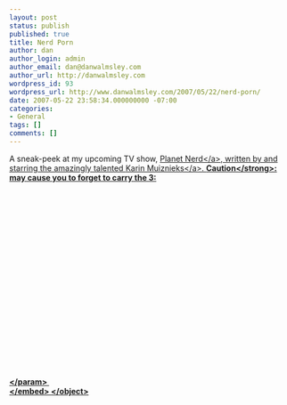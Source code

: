 ```yaml
---
layout: post
status: publish
published: true
title: Nerd Porn
author: dan
author_login: admin
author_email: dan@danwalmsley.com
author_url: http://danwalmsley.com
wordpress_id: 93
wordpress_url: http://www.danwalmsley.com/2007/05/22/nerd-porn/
date: 2007-05-22 23:58:34.000000000 -07:00
categories:
- General
tags: []
comments: []
---
```

A sneak-peek at my upcoming TV show, <a href="http:&#47;&#47;planetnerd.tv">Planet Nerd<&#47;a>, written by and starring the amazingly talented <a href="http:&#47;&#47;www.myspace.com&#47;foolishgenius">Karin Muiznieks<&#47;a>. <strong>Caution<&#47;strong>: may cause you to forget to carry the 3:

<object width="425" height="350"> <param name="movie" value="http:&#47;&#47;www.youtube.com&#47;v&#47;B2EWYU0jM28"> <&#47;param> <embed src="http:&#47;&#47;www.youtube.com&#47;v&#47;B2EWYU0jM28" type="application&#47;x-shockwave-flash" width="425" height="350"> <&#47;embed> <&#47;object>
